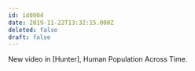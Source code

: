 ```yaml
---
id: id0004
date: 2019-11-22T13:32:15.000Z
deleted: false
draft: false
---
```


New video in \[Hunter\], Human Population Across Time.